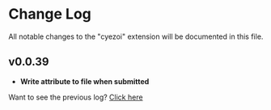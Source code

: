 # Change Log

All notable changes to the "cyezoi" extension will be documented in this file.

## v0.0.39

- **Write attribute to file when submitted**

Want to see the previous log? [Click here](https://github.com/CYEZOI/cyezoi-helper/commits/main/CHANGELOG.md)
